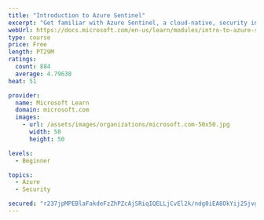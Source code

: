 ```yaml
---
title: "Introduction to Azure Sentinel"
excerpt: "Get familiar with Azure Sentinel, a cloud-native, security information and event management (SIEM) service."
webUrl: https://docs.microsoft.com/en-us/learn/modules/intro-to-azure-sentinel/
type: course
price: Free
length: PT29M
ratings:
  count: 884
  average: 4.79638
heat: 51

provider:
  name: Microsoft Learn
  domain: microsoft.com
  images:
    - url: /assets/images/organizations/microsoft.com-50x50.jpg
      width: 50
      height: 50

levels:
  - Beginner

topics:
  - Azure
  - Security

secured: "r237jpMPEBlaFakdeFzZhPZcAjSRiqIQELLjCvEl2k/ndg0iEA8OkYij25jvg0+hKKazrpDw9/k4FwJhEkgOL7b/m1kmUxHLraqNF21CfviXX8O78h7AjL8o/jLLtW+/OUuTGHnkRnho/KkQXAsBf2FwFZkZGdGF4UBJEMqTPLekkSxHRT44OghhYATlljfD/mIh5YFnm3SSIELglYax0yzZiYM2HO8Yas6jsf2haZwy/Z7o8YrP+UK7oHF46IibKaNntZAVDsmBVeHwunta33mwdyZ73POJ6pltMPVNtnJsUjXO2HVF0Qnh4w2R3PFHlM8oYiuKXnQzo5AGD+TPwBQrZMfTQHyba0ZyVdvyT8ZXhZ9Hdo+HdkfyQOD1AFbUkMp7AwBkLaz+TdsoO5YDOHlhP7a40TZ14fbA0CjCbI8=;OMT4Qe2ehEQa0JJOJ2oW+A=="
---
```


